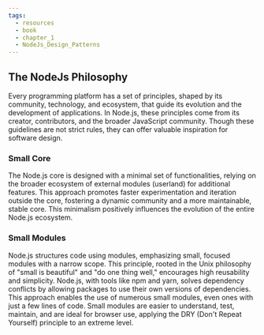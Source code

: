 ```yaml
---
tags:
  - resources
  - book
  - chapter_1
  - NodeJs_Design_Patterns
---
```

## The NodeJs Philosophy

Every programming platform has a set of principles, shaped by its community, technology, and ecosystem, that guide its evolution and the development of applications. In Node.js, these principles come from its creator, contributors, and the broader JavaScript community. Though these guidelines are not strict rules, they can offer valuable inspiration for software design.

### Small Core

The Node.js core is designed with a minimal set of functionalities, relying on the broader ecosystem of external modules (userland) for additional features. This approach promotes faster experimentation and iteration outside the core, fostering a dynamic community and a more maintainable, stable core. This minimalism positively influences the evolution of the entire Node.js ecosystem.
### Small Modules

Node.js structures code using modules, emphasizing small, focused modules with a narrow scope. This principle, rooted in the Unix philosophy of "small is beautiful" and "do one thing well," encourages high reusability and simplicity. Node.js, with tools like npm and yarn, solves dependency conflicts by allowing packages to use their own versions of dependencies. This approach enables the use of numerous small modules, even ones with just a few lines of code. Small modules are easier to understand, test, maintain, and are ideal for browser use, applying the DRY (Don't Repeat Yourself) principle to an extreme level.

